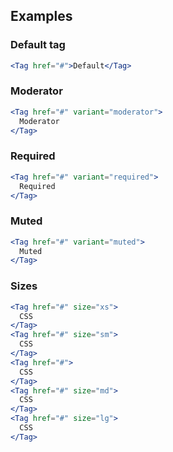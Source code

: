 ## Examples

### Default tag

```jsx padded
<Tag href="#">Default</Tag>
```

### Moderator

```jsx padded
<Tag href="#" variant="moderator">
  Moderator
</Tag>
```

### Required

```jsx padded
<Tag href="#" variant="required">
  Required
</Tag>
```

### Muted

```jsx padded
<Tag href="#" variant="muted">
  Muted
</Tag>
```

### Sizes

```jsx padded
<Tag href="#" size="xs">
  CSS
</Tag>
<Tag href="#" size="sm">
  CSS
</Tag>
<Tag href="#">
  CSS
</Tag>
<Tag href="#" size="md">
  CSS
</Tag>
<Tag href="#" size="lg">
  CSS
</Tag>
```
